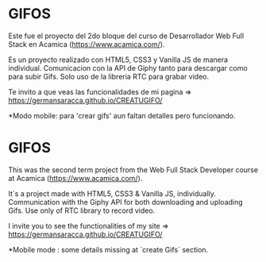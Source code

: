 # GIFOS
Este fue el proyecto del 2do bloque del curso de Desarrollador Web Full Stack en Acamica (https://www.acamica.com/).

Es un proyecto realizado con HTML5, CSS3  y Vanilla JS de manera individual. Comunicacion con la API de Giphy tanto para descargar como para subir Gifs.
Solo uso de la libreria RTC para grabar video.

Te invito a que veas las funcionalidades de mi pagina =>  https://germansaracca.github.io/CREATUGIFO/  

*Modo mobile: para 'crear gifs' aun faltan detalles pero funcionando.


# GIFOS
This was the second term project from the Web Full Stack Developer course at Acamica (https://www.acamica.com/).

It´s a project made with HTML5, CSS3 & Vanilla JS, individually. Communication with the Giphy API for both downloading and uploading Gifs.
Use only of RTC library to record video.

I invite you to see the functionalities of my site => https://germansaracca.github.io/CREATUGIFO/ 

*Mobile mode : some details missing at ´create Gifs´ section.

 

